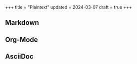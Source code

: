 +++
title = "Plaintext"
updated = 2024-03-07
draft = true
+++

## Markdown

## Org-Mode

## AsciiDoc
